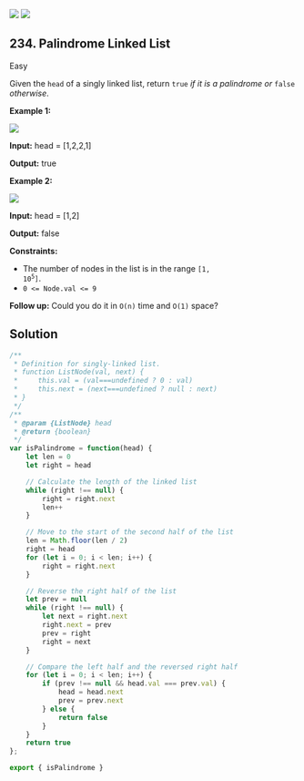 [![](https://img.shields.io/github/stars/javadev/LeetCode-in-All?label=Stars&style=flat-square)](https://github.com/javadev/LeetCode-in-All)
[![](https://img.shields.io/github/forks/javadev/LeetCode-in-All?label=Fork%20me%20on%20GitHub%20&style=flat-square)](https://github.com/javadev/LeetCode-in-All/fork)

## 234\. Palindrome Linked List

Easy

Given the `head` of a singly linked list, return `true` _if it is a palindrome or_ `false` _otherwise_.

**Example 1:**

![](https://assets.leetcode.com/uploads/2021/03/03/pal1linked-list.jpg)

**Input:** head = [1,2,2,1]

**Output:** true

**Example 2:**

![](https://assets.leetcode.com/uploads/2021/03/03/pal2linked-list.jpg)

**Input:** head = [1,2]

**Output:** false

**Constraints:**

*   The number of nodes in the list is in the range <code>[1, 10<sup>5</sup>]</code>.
*   `0 <= Node.val <= 9`

**Follow up:** Could you do it in `O(n)` time and `O(1)` space?

## Solution

```javascript
/**
 * Definition for singly-linked list.
 * function ListNode(val, next) {
 *     this.val = (val===undefined ? 0 : val)
 *     this.next = (next===undefined ? null : next)
 * }
 */
/**
 * @param {ListNode} head
 * @return {boolean}
 */
var isPalindrome = function(head) {
    let len = 0
    let right = head

    // Calculate the length of the linked list
    while (right !== null) {
        right = right.next
        len++
    }

    // Move to the start of the second half of the list
    len = Math.floor(len / 2)
    right = head
    for (let i = 0; i < len; i++) {
        right = right.next
    }

    // Reverse the right half of the list
    let prev = null
    while (right !== null) {
        let next = right.next
        right.next = prev
        prev = right
        right = next
    }

    // Compare the left half and the reversed right half
    for (let i = 0; i < len; i++) {
        if (prev !== null && head.val === prev.val) {
            head = head.next
            prev = prev.next
        } else {
            return false
        }
    }
    return true
};

export { isPalindrome }
```